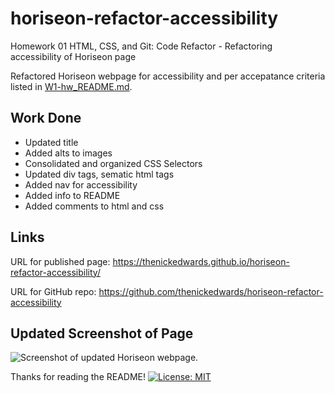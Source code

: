 # horiseon-refactor-accessibility
Homework 01 HTML, CSS, and Git: Code Refactor - Refactoring accessibility of Horiseon page

Refactored Horiseon webpage for accessibility and per accepatance criteria listed in [W1-hw_README.md](W1-hw_README.md).

## Work Done
* Updated title
* Added alts to images 
* Consolidated and organized CSS Selectors 
* Updated div tags, sematic html tags 
* Added nav for accessibility
* Added info to README
* Added comments to html and css

## Links
URL for published page: https://thenickedwards.github.io/horiseon-refactor-accessibility/

URL for GitHub repo: https://github.com/thenickedwards/horiseon-refactor-accessibility

## Updated Screenshot of Page
![Screenshot of updated Horiseon webpage.](screencapture-horiseon-refactor.png)

Thanks for reading the README!
[![License: MIT](https://img.shields.io/badge/License-MIT-blue.svg)](https://opensource.org/licenses/MIT)
